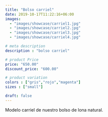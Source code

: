 ```yaml
---
title: "Bolso carriel"
date: 2019-10-17T11:22:16+06:00
images: 
  - "images/showcase/carriel1.jpg"
  - "images/showcase/carriel2.jpg"
  - "images/showcase/carriel3.jpg"
  - "images/showcase/carriel4.jpg"

# meta description
description : "bolso carriel"

# product Price
price: "650.00"
discount_price: "600.00"

# product variation
colors : ["gris","rojo","magenta"]
sizes : ["small"]

draft: false
---
```


Modelo carriel de nuestro bolso de lona natural.
